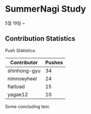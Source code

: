 # SummerNagi Study

5월 19일 ~ 

## Contribution Statistics

Push Statistics:

| Contributor | Pushes |
| ----------- | ------ |
| shinhong-gyu | 34 |
| nimnoeyheel | 24 |
| flatload | 15 |
| yagae12 | 10 |

Some concluding text.
